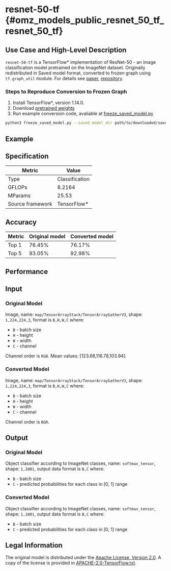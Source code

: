 # resnet-50-tf {#omz_models_public_resnet_50_tf_resnet_50_tf}

## Use Case and High-Level Description

`resnet-50-tf` is a TensorFlow\* implementation of ResNet-50 - an image classification model
pretrained on the ImageNet dataset. Originally redistributed in Saved model format,
converted to frozen graph using `tf.graph_util` module.
For details see [paper](https://arxiv.org/abs/1512.03385),
[repository](https://github.com/tensorflow/models/tree/v2.2.0/official/r1/resnet).

### Steps to Reproduce Conversion to Frozen Graph

1. Install TensorFlow\*, version 1.14.0.
2. Download [pretrained weights](http://download.tensorflow.org/models/official/20181001_resnet/savedmodels/resnet_v1_fp32_savedmodel_NHWC_jpg.tar.gz)
3. Run example conversion code, avaliable at [freeze_saved_model.py](./freeze_saved_model.py)
```sh
python3 freeze_saved_model.py --saved_model_dir path/to/downloaded/saved_model --save_file path/to/resulting/frozen_graph.pb
```

## Example

## Specification

| Metric            | Value         |
|-------------------|---------------|
| Type              | Classification|
| GFLOPs            | 8.2164        |
| MParams           | 25.53         |
| Source framework  | TensorFlow\*  |

## Accuracy

| Metric | Original model | Converted model |
| ------ | -------------- | --------------- |
| Top 1  | 76.45%          | 76.17%          |
| Top 5  | 93.05%          | 92.98%           |

## Performance

## Input

### Original Model

Image, name: `map/TensorArrayStack/TensorArrayGatherV3`,  shape: `1,224,224,3`, format is `B,H,W,C` where:

- `B` - batch size
- `H` - height
- `W` - width
- `C` - channel

Channel order is `RGB`.
Mean values: [123.68,116.78,103.94].

### Converted Model

Image, name: `map/TensorArrayStack/TensorArrayGatherV3`,  shape: `1,224,224,3`, format is `B,H,W,C` where:

- `B` - batch size
- `H` - height
- `W` - width
- `C` - channel

Channel order is `BGR`.

## Output

### Original Model

Object classifier according to ImageNet classes, name: `softmax_tensor`,  shape: `1,1001`, output data format is `B,C` where:

- `B` - batch size
- `C` - predicted probabilities for each class in  [0, 1] range

### Converted Model

Object classifier according to ImageNet classes, name: `softmax_tensor`,  shape: `1,1001`, output data format is `B,C` where:

- `B` - batch size
- `C` - predicted probabilities for each class in  [0, 1] range

## Legal Information

The original model is distributed under the
[Apache License, Version 2.0](https://raw.githubusercontent.com/tensorflow/models/master/LICENSE).
A copy of the license is provided in [APACHE-2.0-TensorFlow.txt](../licenses/APACHE-2.0-TensorFlow.txt).
